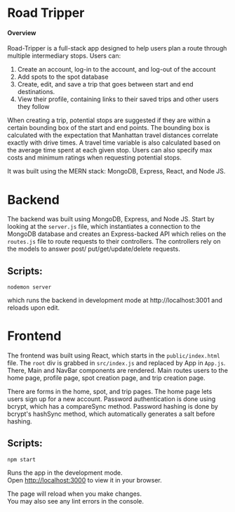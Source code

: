 # Road Tripper

#### Overview

Road-Tripper is a full-stack app designed to help users plan a route through
multiple intermediary stops. Users can:

1. Create an account, log-in to the account, and log-out of the account
2. Add spots to the spot database
3. Create, edit, and save a trip that goes between start and end destinations.
4. View their profile, containing links to their saved trips and other users they
   follow

When creating a trip, potential stops are suggested if they are within a certain
bounding box of the start and end points. The bounding box is calculated with the
expectation that Manhattan travel distances correlate exactly with drive times. A
travel time variable is also calculated based on the average time spent at each
given stop. Users can also specify max costs and minimum ratings when requesting
potential stops.

It was built using the MERN stack: MongoDB, Express, React, and Node JS.

# Backend

The backend was built using MongoDB, Express, and Node JS. Start by looking at
the `server.js` file, which instantiates a connection to the MongoDB database and
creates an Express-backed API which relies on the `routes.js` file to route
requests to their controllers. The controllers rely on the models to answer post/
put/get/update/delete requests.

## Scripts:

`nodemon server`

which runs the backend in development mode at http://localhost:3001 and
reloads upon edit.

# Frontend

The frontend was built using React, which starts in the `public/index.html` file.
The `root` div is grabbed in `src/index.js` and replaced by App in `App.js`.
There, Main and NavBar components are rendered. Main routes users to the home
page, profile page, spot creation page, and trip creation page.

There are forms in the home, spot, and trip pages.
The home page lets users sign up for a new account. Password authentication is
done using bcrypt, which has a compareSync method. Password hashing is done by
bcrypt's hashSync method, which automatically generates a salt before hashing.

## Scripts:

`npm start`

Runs the app in the development mode.\
Open [http://localhost:3000](http://localhost:3000) to view it in your browser.

The page will reload when you make changes.\
You may also see any lint errors in the console.
